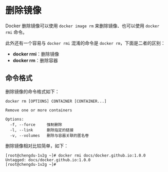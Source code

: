 # 删除镜像

Docker 删除镜像可以使用 `docker image rm` 来删除镜像、也可以使用 `docker rmi` 命令。

此外还有一个容易与 `docker rmi` 混淆的命令是 `docker rm`，下面是二者的区别：

* **docker rmi**：删除镜像
* **docker rm**：删除容器

## 命令格式

删除镜像的命令格式如下：

```text
docker rm [OPTIONS] CONTAINER [CONTAINER...]

Remove one or more containers

Options:
  -f, --force     强制删除
  -l, --link      删除指定的链接
  -v, --volumes   删除与容器关联的匿名卷
```

删除镜像相对比较简单，如下：

```text
[root@chengdu-1v2g ~]# docker rmi docs/docker.github.io:1.0.0
Untagged: docs/docker.github.io:1.0.0
[root@chengdu-1v2g ~]# 
```

